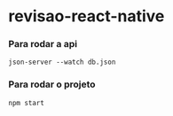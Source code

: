 # revisao-react-native

### Para rodar a api


`json-server --watch db.json`


### Para rodar o projeto


`npm start`
